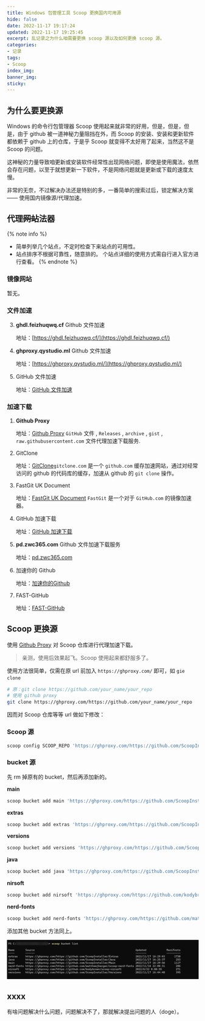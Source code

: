 ```yaml
---
title: Windows 包管理工具 Scoop 更换国内可用源
hide: false
date: 2022-11-17 19:17:24
updated: 2022-11-17 19:25:45
excerpt: 乱记录之为什么咱需要更换 scoop 源以及如何更换 scoop 源。
categories:
- 记录
tags:
- Scoop
index_img:
banner_img:
sticky:
---
```


## 为什么要更换源

Windows 的命令行包管理器 Scoop 使用起来就非常的好用，但是，但是，但是，由于 github 被一道神秘力量阻挡在外，而 Scoop 的安装、安装和更新软件都依赖于 github 上的仓库，于是乎 Scoop 就变得不太好用了起来，当然这不是 Scoop 的问题。

这神秘的力量导致咱更新或安装软件经常性出现网络问题，即使是使用魔法，依然会存在问题，以至于就想更新一下软件，不是网络问题就是更新或下载的速度太慢。

非常的无奈，不过解决办法还是特别的多，一番简单的搜索过后，锁定解决方案 —— 使用国内镜像源/代理加速。

## 代理~~网站~~法器

{% note info %}
+ 简单列举几个站点，不定时检查下来站点的可用性。
+ 站点排序不根据可靠性，随意排的。
个站点详细的使用方式需自行进入官方进行查看。
{% endnote %}

### 镜像网站

暂无。

### 文件加速
3. **ghdl.feizhuqwq.cf** Github 文件加速
    
    地址：[https://ghdl.feizhuqwq.cf/](https://ghdl.feizhuqwq.cf/)
4. **ghproxy.qystudio.ml** Github 文件加速
    
    地址：[https://ghproxy.qystudio.ml/](https://ghproxy.qystudio.ml/)
8. GitHub 文件加速

    地址：[GitHub 文件加速](https://gh.api.99988866.xyz/)

### 加速下载
1. **Github Proxy**
   
   地址：[Github Proxy](https://ghproxy.com/)
   `GitHub` 文件 , `Releases` , `archive` , `gist` , `raw.githubusercontent.com` 文件代理加速下载服务.

2. GitClone

    地址：[GitClone](https://gitclone.com/)
    ​`gitclone.com` 是一个 `github.com` 缓存加速网站，通过对经常访问的 github 的代码库的缓存，加速从 github 的 `git clone` 操作。

3. FastGit UK Document

    地址：[FastGit UK Document](https://doc.fastgit.org/)
    `FastGit` 是一个对于 `GitHub.com` 的镜像加速器。

7. GitHub 加速下载

    地址：[GitHub 加速下载](http://toolwa.com/github/)
2. **pd.zwc365.com** Github 文件加速下载服务
    
    地址：[pd.zwc365.com](https://pd.zwc365.com/)
6. 加速你的 Github

    地址：[加速你的Github](https://github.zhlh6.cn/)

1. FAST-GitHub
   
   地址：[FAST-GitHub](https://fhefh2015.github.io/Fast-GitHub/)

## Scoop 更换源

使用 [Github Proxy](https://ghproxy.com/) 对 Scoop 仓库进行代理加速下载。

> 亲测，使用后效果起飞。Scoop 使用起来都舒服多了。

使用方法很简单，仅需在原 url 前加入 `https://ghproxy.com/` 即可，如 `gie clone`
```bash
# 原：git clone https://github.com/your_name/your_repo
# 使用 github proxy
git clone https://ghproxy.com/https://github.com/your_name/your_repo
```

因而对 Scoop 仓库等等 url 做如下修改：
### Scoop 源

```bash
scoop config SCOOP_REPO 'https://ghproxy.com/https://github.com/ScoopInstaller/Scoop'
```

### bucket 源

先 rm 掉原有的 bucket，然后再添加新的。

**main**
```bash
scoop bucket add main 'https://ghproxy.com/https://github.com/ScoopInstaller/Main'
```

**extras**
```bash
scoop bucket add extras 'https://ghproxy.com/https://github.com/ScoopInstaller/Extras'
```

**versions**
```bash
scoop bucket add versions 'https://ghproxy.com/https://github.com/ScoopInstaller/Versions'
```

**java**
```bash
scoop bucket add java 'https://ghproxy.com/https://github.com/ScoopInstaller/Java'
```

**nirsoft**
```bash
scoop bucket add nirsoft 'https://ghproxy.com/https://github.com/kodybrown/scoop-nirsoft'
```

**nerd-fonts**
```bash
scoop bucket add nerd-fonts 'https://ghproxy.com/https://github.com/matthewjberger/scoop-nerd-fonts'
```

添加其他 bucket 方法同上。

![](https://raw.githubusercontent.com/Muxiner/BlogImages/main/posts/scoop-bucket-proxy.png)

## xxxx

有啥问题解决什么问题，问题解决不了，那就解决提出问题的人（doge）。
